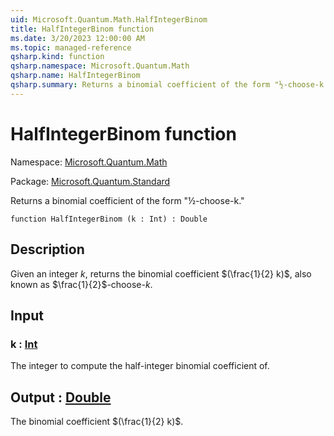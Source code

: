 ```yaml
---
uid: Microsoft.Quantum.Math.HalfIntegerBinom
title: HalfIntegerBinom function
ms.date: 3/20/2023 12:00:00 AM
ms.topic: managed-reference
qsharp.kind: function
qsharp.namespace: Microsoft.Quantum.Math
qsharp.name: HalfIntegerBinom
qsharp.summary: Returns a binomial coefficient of the form "½-choose-k."
---
```


# HalfIntegerBinom function

Namespace: [Microsoft.Quantum.Math](xref:Microsoft.Quantum.Math)

Package: [Microsoft.Quantum.Standard](https://nuget.org/packages/Microsoft.Quantum.Standard)


Returns a binomial coefficient of the form "½-choose-k."

```qsharp
function HalfIntegerBinom (k : Int) : Double
```


## Description

Given an integer $k$, returns the binomial coefficient$(\frac{1}{2} k)$, also known as $\frac{1}{2}$-choose-$k$.

## Input

### k : [Int](xref:microsoft.quantum.qsharp.valueliterals#int-literals)

The integer to compute the half-integer binomial coefficient of.



## Output : [Double](xref:microsoft.quantum.qsharp.valueliterals#double-literals)

The binomial coefficient $(\frac{1}{2} k)$.